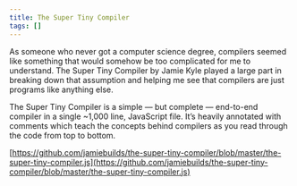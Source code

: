 ```yaml
---
title: The Super Tiny Compiler
tags: []
---
```

As someone who never got a computer science degree, compilers seemed like something that would somehow be too complicated for me to understand. The Super Tiny Compiler by Jamie Kyle played a large part in breaking down that assumption and helping me see that compilers are just programs like anything else.


The Super Tiny Compiler is a simple — but complete — end-to-end compiler in a single ~1,000 line, JavaScript file. It’s heavily annotated with comments which teach the concepts behind compilers as you read through the code from top to bottom.


[https://github.com/jamiebuilds/the-super-tiny-compiler/blob/master/the-super-tiny-compiler.js](https://github.com/jamiebuilds/the-super-tiny-compiler/blob/master/the-super-tiny-compiler.js)

